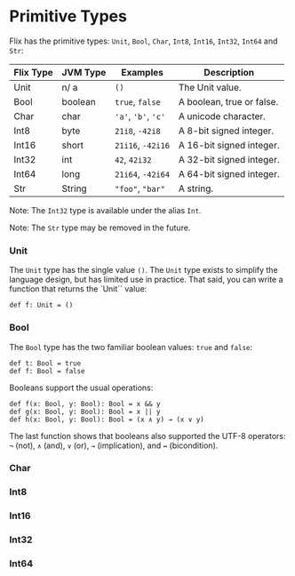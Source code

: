 # Primitive Types

Flix has the primitive types: `Unit`, `Bool`, `Char`, `Int8`, `Int16`, `Int32`, `Int64` and `Str`:

| Flix Type | JVM Type  | Examples              | Description                               |
| --------- | --------- | --------------------- | ----------------------------------------- |
| Unit      | n/ a      | `()`                  | The Unit value.                           |
| Bool      | boolean   | `true`, `false`       | A boolean, true or false.                 |
| Char      | char      | `'a'`, `'b'`, `'c'`   | A unicode character.                      |
| Int8      | byte      | `21i8`, `-42i8`       | A  8-bit signed integer.                  |
| Int16     | short     | `21i16`, `-42i16`     | A 16-bit signed integer.                  |
| Int32     | int       | `42`, `42i32`         | A 32-bit signed integer.                  |
| Int64     | long      | `21i64`, `-42i64`     | A 64-bit signed integer.                  |
| Str       | String    | `"foo"`, `"bar"`      | A string.                                 |

Note: The `Int32` type is available under the alias `Int`.

Note: The `Str` type may be removed in the future.

### Unit

The `Unit` type has the single value `()`. The `Unit` type exists to simplify the language design,
but has limited use in practice. That said, you can write a function that returns the `Unit`` value:

```flix
def f: Unit = ()
```

### Bool

The `Bool` type has the two familiar boolean values: `true` and `false`:

```flix
def t: Bool = true
def f: Bool = false
```

Booleans support the usual operations:

```flix
def f(x: Bool, y: Bool): Bool = x && y
def g(x: Bool, y: Bool): Bool = x || y
def h(x: Bool, y: Bool): Bool = (x ∧ y) → (x ∨ y)
```

The last function shows that booleans also supported the UTF-8 operators:
`¬` (not), `∧` (and), `∨` (or), `→` (implication), and `↔` (bicondition).

### Char

### Int8

### Int16

### Int32

### Int64

